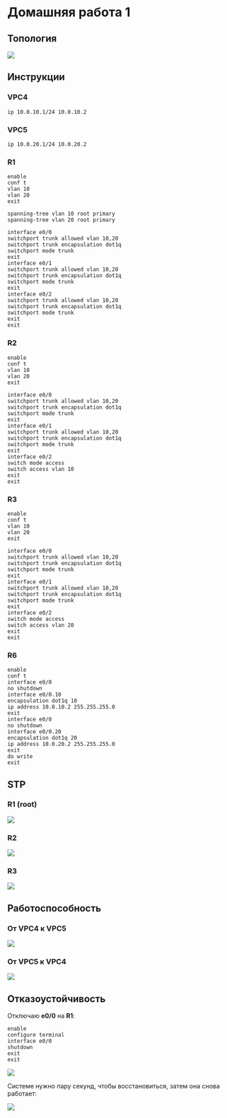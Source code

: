 # Домашняя работа 1

## Топология

![](src/pics/topology.png?raw=true "")

## Инструкции

### VPC4
```
ip 10.0.10.1/24 10.0.10.2
```

### VPC5
```
ip 10.0.20.1/24 10.0.20.2
```

### R1
```
enable
conf t
vlan 10
vlan 20
exit

spanning-tree vlan 10 root primary
spanning-tree vlan 20 root primary

interface e0/0
switchport trunk allowed vlan 10,20
switchport trunk encapsulation dot1q
switchport mode trunk
exit
interface e0/1
switchport trunk allowed vlan 10,20
switchport trunk encapsulation dot1q
switchport mode trunk
exit
interface e0/2
switchport trunk allowed vlan 10,20
switchport trunk encapsulation dot1q
switchport mode trunk
exit
exit
```

### R2
```
enable
conf t
vlan 10
vlan 20
exit

interface e0/0
switchport trunk allowed vlan 10,20
switchport trunk encapsulation dot1q
switchport mode trunk
exit
interface e0/1
switchport trunk allowed vlan 10,20
switchport trunk encapsulation dot1q
switchport mode trunk
exit
interface e0/2
switch mode access
switch access vlan 10
exit
exit
```

### R3
```
enable
conf t
vlan 10
vlan 20
exit

interface e0/0
switchport trunk allowed vlan 10,20
switchport trunk encapsulation dot1q
switchport mode trunk
exit
interface e0/1
switchport trunk allowed vlan 10,20
switchport trunk encapsulation dot1q
switchport mode trunk
exit
interface e0/2
switch mode access
switch access vlan 20
exit
exit
```

### R6
```
enable
conf t
interface e0/0
no shutdown
interface e0/0.10
encapsulation dot1q 10   
ip address 10.0.10.2 255.255.255.0
exit
interface e0/0
no shutdown
interface e0/0.20
encapsulation dot1q 20   
ip address 10.0.20.2 255.255.255.0
exit
do write
exit

```

## STP
### R1 (root)

![](src/pics/R1.png?raw=true "")

### R2

![](src/pics/R2.png?raw=true "")

### R3

![](src/pics/R3.png?raw=true "")


## Работоспособность

### От VPC4 к VPC5
![](src/pics/ping1.png?raw=true "")

### От VPC5 к VPC4
![](src/pics/ping2.png?raw=true "")

## Отказоустойчивость

Отключаю **e0/0** на **R1**:

```
enable
configure terminal
interface e0/0
shutdown
exit
exit
```
![](src/pics/shutdown.png?raw=true "")

Системе нужно пару секунд, чтобы восстановиться, затем она снова работает: 

![](src/pics/after_shutdown.png?raw=true "")
